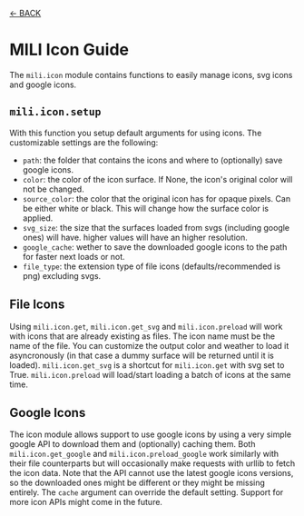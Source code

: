 [<- BACK](https://github.com/damusss/mili/blob/main/guide/guide.md)

# MILI Icon Guide

The `mili.icon` module contains functions to easily manage icons, svg icons and google icons.

## `mili.icon.setup`

With this function you setup default arguments for using icons. The customizable settings are the following:

-   `path`: the folder that contains the icons and where to (optionally) save google icons.
-   `color`: the color of the icon surface. If None, the icon's original color will not be changed.
-   `source_color`: the color that the original icon has for opaque pixels. Can be either white or black. This will change how the surface color is applied.
-   `svg_size`: the size that the surfaces loaded from svgs (including google ones) will have. higher values will have an higher resolution.
-   `google_cache`: wether to save the downloaded google icons to the path for faster next loads or not.
-   `file_type`: the extension type of file icons (defaults/recommended is png) excluding svgs.

## File Icons

Using `mili.icon.get`, `mili.icon.get_svg` and `mili.icon.preload` will work with icons that are already existing as files. The icon name must be the name of the file. You can customize the output color and weather to load it asyncronously (in that case a dummy surface will be returned until it is loaded). `mili.icon.get_svg` is a shortcut for `mili.icon.get` with svg set to True. `mili.icon.preload` will load/start loading a batch of icons at the same time.

## Google Icons

The icon module allows support to use google icons by using a very simple google API to download them and (optionally) caching them. Both `mili.icon.get_google` and `mili.icon.preload_google` work similarly with their file counterparts but will occasionally make requests with urllib to fetch the icon data. Note that the API cannot use the latest google icons versions, so the downloaded ones might be different or they might be missing entirely. The `cache` argument can override the default setting. Support for more icon APIs might come in the future.
